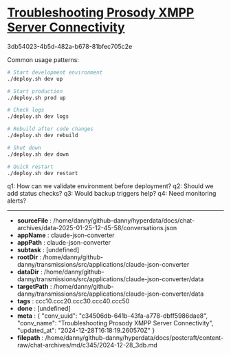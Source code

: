 # [Troubleshooting Prosody XMPP Server Connectivity](https://claude.ai/chat/c34506db-641b-43fa-a778-dbff5986dae8)

3db54023-4b5d-482a-b678-81bfec705c2e

 Common usage patterns:

```bash
# Start development environment
./deploy.sh dev up

# Start production 
./deploy.sh prod up

# Check logs
./deploy.sh dev logs

# Rebuild after code changes
./deploy.sh dev rebuild

# Shut down
./deploy.sh dev down

# Quick restart
./deploy.sh dev restart
```

q1: How can we validate environment before deployment?
q2: Should we add status checks?
q3: Would backup triggers help?
q4: Need monitoring alerts?

---

* **sourceFile** : /home/danny/github-danny/hyperdata/docs/chat-archives/data-2025-01-25-12-45-58/conversations.json
* **appName** : claude-json-converter
* **appPath** : claude-json-converter
* **subtask** : [undefined]
* **rootDir** : /home/danny/github-danny/transmissions/src/applications/claude-json-converter
* **dataDir** : /home/danny/github-danny/transmissions/src/applications/claude-json-converter/data
* **targetPath** : /home/danny/github-danny/transmissions/src/applications/claude-json-converter/data
* **tags** : ccc10.ccc20.ccc30.ccc40.ccc50
* **done** : [undefined]
* **meta** : {
  "conv_uuid": "c34506db-641b-43fa-a778-dbff5986dae8",
  "conv_name": "Troubleshooting Prosody XMPP Server Connectivity",
  "updated_at": "2024-12-28T16:18:19.260570Z"
}
* **filepath** : /home/danny/github-danny/hyperdata/docs/postcraft/content-raw/chat-archives/md/c345/2024-12-28_3db.md